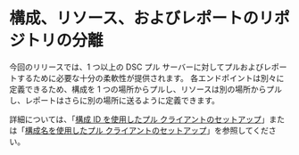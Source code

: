# 構成、リソース、およびレポートのリポジトリの分離

今回のリリースでは、1 つ以上の DSC プル サーバーに対してプルおよびレポートするために必要な十分の柔軟性が提供されます。 各エンドポイントは別々に定義できるため、構成を 1 つの場所からプルし、リソースは別の場所からプルし、レポートはさらに別の場所に送るように定義できます。 

詳細については、「[構成 ID を使用したプル クライアントのセットアップ](https://msdn.microsoft.com/powershell/dsc/pullclientconfigid)」または「[構成名を使用したプル クライアントのセットアップ](https://msdn.microsoft.com/powershell/dsc/pullclientconfignames)」を参照してください。

<!--HONumber=Oct16_HO1-->


